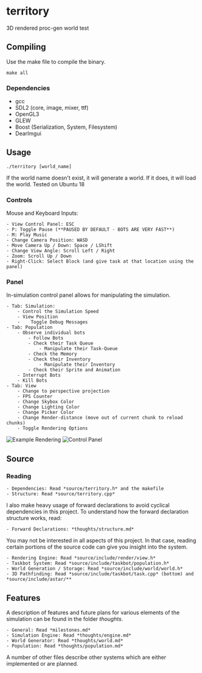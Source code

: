 # territory
3D rendered proc-gen world test

## Compiling

Use the make file to compile the binary.

    make all
    
### Dependencies
- gcc
- SDL2 (core, image, mixer, ttf)
- OpenGL3
- GLEW
- Boost (Serialization, System, Filesystem)
- DearImgui

## Usage
    ./territory [world_name]
If the world name doesn't exist, it will generate a world. If it does, it will load the world. Tested on Ubuntu 18

### Controls
Mouse and Keyboard Inputs:

	- View Control Panel: ESC
	- P: Toggle Pause (**PAUSED BY DEFAULT - BOTS ARE VERY FAST**)
	- M: Play Music
	- Change Camera Position: WASD
	- Move Camera Up / Down: Space / LShift
	- Change View Angle: Scroll Left / Right
	- Zoom: Scroll Up / Down
	- Right-Click: Select Block (and give task at that location using the panel)

### Panel
In-simulation control panel allows for manipulating the simulation.

	- Tab: Simulation:
		- Control the Simulation Speed
		- View Position
		-	 Toggle Debug Messages
	- Tab: Population
		- Observe individual bots
			- Follow Bots
			- Check their Task Queue
				- Manipulate their Task-Queue
			- Check the Memory
			- Check their Inventory
				- Manipulate their Inventory
			- Check their Sprite and Animation
		- Interrupt Bots
		- Kill Bots
	- Tab: View
		- Change to perspective projection
		- FPS Counter
		- Change Skybox Color
		- Change Lighting Color
		- Change Picker Color
		- Change Render-distance (move out of current chunk to reload chunks)
		- Toggle Rendering Options

![Example Rendering](https://github.com/weigert/territory/blob/master/resource/test.png)
![Control Panel](https://github.com/weigert/territory/blob/master/resource/test2.png)

## Source
### Reading

	- Dependencies: Read *source/territory.h* and the makefile
	- Structure: Read *source/territory.cpp*

I also make heavy usage of forward declarations to avoid cyclical dependencies in this project. To understand how the forward declaration structure works, read:

	- Forward Declarations: *thoughts/structure.md*

You may not be interested in all aspects of this project. In that case, reading certain portions of the source code can give you insight into the system.

	- Rendering Engine: Read *source/include/render/view.h*
	- Taskbot System: Read *source/include/taskbot/population.h*
	- World Generation / Storage: Read *source/include/world/world.h*
	- 3D Pathfinding: Read *source/include/taskbot/task.cpp* (bottom) and *source/include/astar/**

## Features
A description of features and future plans for various elements of the simulation can be found in the folder *thoughts*.

	- General: Read *milestones.md*
	- Simulation Engine: Read *thoughts/engine.md*
	- World Generator: Read *thoughts/world.md*
	- Population: Read *thoughts/population.md*

A number of other files describe other systems which are either implemented or are planned.
